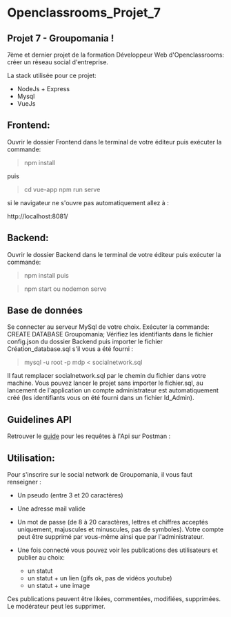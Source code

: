 # Openclassrooms_Projet_7

## Projet 7 - Groupomania !
7ème et dernier projet de la formation Développeur Web d'Openclassrooms: créer un réseau social d'entreprise. 

La stack utilisée pour ce projet:
- NodeJs + Express
- Mysql
- VueJs

## Frontend: 
Ouvrir le dossier Frontend dans le terminal de votre éditeur puis exécuter la commande:

> npm install

puis
> cd vue-app
> npm run serve
> 
si le navigateur ne s'ouvre pas automatiquement allez à :

http://localhost:8081/

## Backend:
Ouvrir le dossier Backend dans le terminal de votre éditeur puis exécuter la commande:

> npm install
puis

> npm start ou nodemon serve

## Base de données
Se connecter au serveur MySql de votre choix. Exécuter la commande: CREATE DATABASE Groupomania; Vérifiez les identifiants dans le fichier config.json du dossier Backend puis importer le fichier Création_database.sql s'il vous a été fourni :

> mysql -u root -p mdp < socialnetwork.sql

Il faut remplacer socialnetwork.sql par le chemin du fichier dans votre machine. Vous pouvez lancer le projet sans importer le fichier.sql, au lancement de l'application un compte administrateur est automatiquement créé (les identifiants vous on été fourni dans un fichier Id_Admin).

## Guidelines API
Retrouver le [guide](https://documenter.getpostman.com/view/12325951/TVYDeeqz) pour les requêtes à l'Api sur Postman :

## Utilisation: 
Pour s'inscrire sur le social network de Groupomania, il vous faut renseigner :

- Un pseudo (entre 3 et 20 caractères)
- Une adresse mail valide
- Un mot de passe (de 8 à 20 caractères, lettres et chiffres acceptés uniquement, majuscules et minuscules, pas de symboles). Votre compte peut être supprimé par vous-même ainsi que par l'administrateur.
- Une fois connecté vous pouvez voir les publications des utilisateurs et publier au choix:

  * un statut
  * un statut + un lien (gifs ok, pas de vidéos youtube)
  * un statut + une image 

Ces publications peuvent être likées, commentées, modifiées, supprimées. Le modérateur peut les supprimer.
